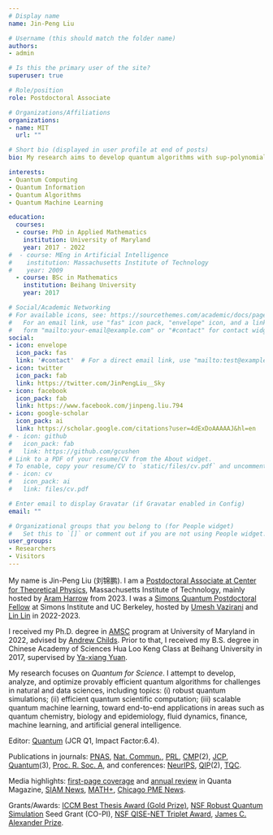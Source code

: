 ```yaml
---
# Display name
name: Jin-Peng Liu

# Username (this should match the folder name)
authors:
- admin

# Is this the primary user of the site?
superuser: true

# Role/position
role: Postdoctoral Associate

# Organizations/Affiliations
organizations:
- name: MIT
  url: ""

# Short bio (displayed in user profile at end of posts)
bio: My research aims to develop quantum algorithms with sup-polynomial speed-ups over classical algorithms, including topics such as quantum PDE solvers, quantum optimization and quantum machine learning.

interests:
- Quantum Computing
- Quantum Information
- Quantum Algorithms
- Quantum Machine Learning

education:
  courses:
  - course: PhD in Applied Mathematics
    institution: University of Maryland
    year: 2017 - 2022
#  - course: MEng in Artificial Intelligence
#    institution: Massachusetts Institute of Technology
#    year: 2009
  - course: BSc in Mathematics
    institution: Beihang University
    year: 2017

# Social/Academic Networking
# For available icons, see: https://sourcethemes.com/academic/docs/page-builder/#icons
#   For an email link, use "fas" icon pack, "envelope" icon, and a link in the
#   form "mailto:your-email@example.com" or "#contact" for contact widget.
social:
- icon: envelope
  icon_pack: fas
  link: '#contact'  # For a direct email link, use "mailto:test@example.org".
- icon: twitter
  icon_pack: fab
  link: https://twitter.com/JinPengLiu__Sky
- icon: facebook
  icon_pack: fab
  link: https://www.facebook.com/jinpeng.liu.794
- icon: google-scholar
  icon_pack: ai
  link: https://scholar.google.com/citations?user=4dExDoAAAAAJ&hl=en
# - icon: github
#   icon_pack: fab
#   link: https://github.com/gcushen
# Link to a PDF of your resume/CV from the About widget.
# To enable, copy your resume/CV to `static/files/cv.pdf` and uncomment the lines below.
# - icon: cv
#   icon_pack: ai
#   link: files/cv.pdf

# Enter email to display Gravatar (if Gravatar enabled in Config)
email: ""

# Organizational groups that you belong to (for People widget)
#   Set this to `[]` or comment out if you are not using People widget.
user_groups:
- Researchers
- Visitors
---
```


My name is Jin-Peng Liu (刘锦鹏). I am a [Postdoctoral Associate at Center for Theoretical Physics](https://physics.mit.edu/faculty/jin-peng-liu/), Massachusetts Institute of Technology, mainly hosted by [Aram Harrow](http://www.mit.edu/~aram/) from 2023. I was a [Simons Quantum Postdoctoral Fellow](https://simons.berkeley.edu/people/jin-peng-liu) at Simons Institute and UC Berkeley, hosted by [Umesh Vazirani](https://people.eecs.berkeley.edu/~vazirani/) and [Lin Lin](https://math.berkeley.edu/~linlin/) in 2022-2023.

I received my Ph.D. degree in [AMSC](https://amsc.umd.edu/) program at University of Maryland in 2022, advised by [Andrew Childs](http://www.cs.umd.edu/~amchilds/). Prior to that, I received my B.S. degree in Chinese Academy of Sciences Hua Loo Keng Class at Beihang University in 2017, supervised by [Ya-xiang Yuan](http://lsec.cc.ac.cn/~yyx/).

My research focuses on *Quantum for Science*. I attempt to develop, analyze, and optimize provably efficient quantum algorithms for challenges in natural and data sciences, including topics: (i) robust quantum simulations; (ii) efficient quantum scientific computation; (iii) scalable quantum machine learning, toward end-to-end applications in areas such as quantum chemistry, biology and epidemiology, fluid dynamics, finance, machine learning, and artificial general intelligence.

Editor: [Quantum](https://quantum-journal.org/) (JCR Q1, Impact Factor:6.4).

Publications in journals: [PNAS](https://doi.org/10.1073/pnas.2026805118), [Nat. Commun.](https://www.nature.com/articles/s41467-023-43957-x), [PRL](https://journals.aps.org/prl/abstract/10.1103/PhysRevLett.131.150603), [CMP](https://link.springer.com/journal/220)(2), [JCP](https://www.sciencedirect.com/science/article/abs/pii/S0021999124004625), [Quantum](https://quantum-journal.org)(3), [Proc. R. Soc. A](https://royalsocietypublishing.org/doi/abs/10.1098/rspa.2021.0797), and conferences: [NeurIPS](https://openreview.net/forum?id=zofwPmKL-DO), [QIP](https://qipconference.org/)(2), [TQC](https://quantum-journal.org/papers/q-2021-06-24-481/).

Media highlights: [first-page coverage](https://www.quantamagazine.org/new-quantum-algorithms-finally-crack-nonlinear-equations-20210105/) and [annual review](https://www.quantamagazine.org/the-year-in-math-and-computer-science-20211223/) in Quanta Magazine, [SIAM News](https://sinews.siam.org/Details-Page/quantum-advantages-and-end-to-end-complexity), [MATH+](https://mathplus.de/news/quantum-algorithms-for-machine-learning-models-a-future-technology-nature-communications-papser-jens-eisert-etal/), [Chicago PME News](https://pme.uchicago.edu/news/new-research-unites-quantum-engineering-and-artificial-intelligence).

Grants/Awards: [ICCM Best Thesis Award (Gold Prize)](http://yau-bta.com/en), [NSF Robust Quantum Simulation](https://rqs.umd.edu/) Seed Grant (CO-PI), [NSF QISE-NET Triplet Award](https://qisenet.uchicago.edu/overview/), [James C. Alexander Prize](https://quics.umd.edu/news/former-graduate-student-wins-james-c-alexander-prize-dissertation-quantum-algorithms).

